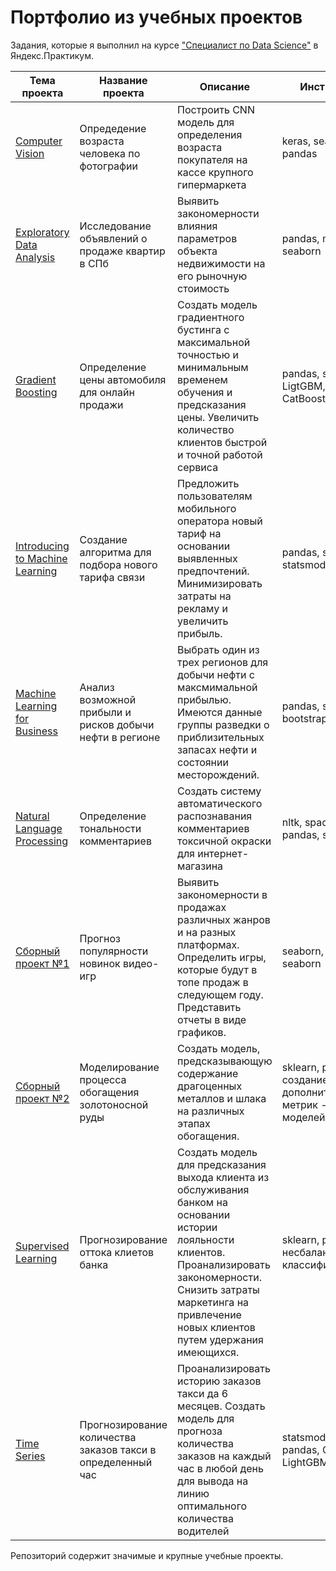 # Портфолио из учебных проектов

Задания, которые я выполнил на курсе ["Специалист по Data Science"][1] в Яндекс.Практикум.  
  
| Тема проекта | Название проекта | Описание | Инструменты |
| --- | --- | --- | --- |
| [Computer Vision](https://github.com/cptcroissant/yandex_praktikum_projects/tree/master/Computer%20Vision) | Опредедение возраста человека по фотографии | Построить CNN модель для определения возраста покупателя на кассе крупного гипермаркета | keras, seaborn, pandas |
| [Exploratory Data Analysis](https://github.com/cptcroissant/yandex_praktikum_projects/tree/master/Exploratory%20Data%20Analysis) | Исследование объявлений о продаже квартир в СПб | Выявить закономерности влияния параметров объекта недвижимости на его рыночную стоимость | pandas, matplotlib, seaborn |  
| [Gradient Boosting](https://github.com/cptcroissant/yandex_praktikum_projects/tree/master/Gradient%20Boosting) | Определение цены автомобиля для онлайн продажи | Создать модель градиентного бустинга с максимальной точностью и минимальным временем обучения и предсказания цены. Увеличить количество клиентов быстрой и точной работой сервиса | pandas, sklearn, LigtGBM, XGBoost, CatBoost |  
| [Introducing to Machine Learning](https://github.com/cptcroissant/yandex_praktikum_projects/tree/master/Introduction%20to%20Machine%20Learning) | Создание алгоритма для подбора нового тарифа связи | Предложить пользователям мобильного оператора новый тариф на основании выявленных предпочтений. Минимизировать затраты на рекламу и увеличить прибыль. | pandas, sklearn, statsmodels |   
| [Machine Learning for Business](https://github.com/cptcroissant/yandex_praktikum_projects/tree/master/Machine%20Learning%20for%20Business) | Анализ возможной прибыли и рисков добычи нефти в регионе | Выбрать один из трех регионов для добычи нефти с максмимальной прибылью. Имеются данные группы разведки о приблизительных запасах нефти и состоянии месторождений. | pandas, seaborn, bootstrap |    
| [Natural Language Processing](https://github.com/cptcroissant/yandex_praktikum_projects/tree/master/NLP) | Определение тональности комментариев | Создать систему автоматического распознавания комментариев токсичной окраски для интернет-магазина | nltk, spacy, BERT, pandas, sklearn |   
| [Сборный проект №1](https://github.com/cptcroissant/yandex_praktikum_projects/tree/master/Quarterly%20project%20%231) | Прогноз популярности новинок видео-игр | Выявить закономерности в продажах различных жанров и на разных платформах. Определить игры, которые будут в топе продаж в следующем году. Представить отчеты в виде графиков. | seaborn, plotly, scipy, seaborn |   
| [Сборный проект №2](https://github.com/cptcroissant/yandex_praktikum_projects/tree/master/Quarterly%20project%20%232) | Моделирование процесса обогащения золотоносной руды | Создать модель, предсказывающую содержание драгоценных металлов и шлака на различных этапах обогащения. | sklearn, pandas, создание дополнительных метрик - скоринга моделей |  
| [Supervised Learning](https://github.com/cptcroissant/yandex_praktikum_projects/tree/master/Supervised%20learning) | Прогнозирование оттока клиетов банка | Создать модель для предсказания выхода клиента из обслуживания банком на основании истории лояльности клиентов. Проанализировать закономерности. Снизить затраты маркетинга на привлечение новых клиентов путем удержания имеющихся. | sklearn, pandas, несбалансированные классификации |  
| [Time Series](https://github.com/cptcroissant/yandex_praktikum_projects/tree/master/Time%20Series) | Прогнозирование количества заказов такси в определенный час | Проанализировать историю заказов такси да 6 месяцев. Создать модель для прогноза количества заказов на каждый час в любой день для вывода на линию оптимального количества водителей | statsmodels, sklearn, pandas, CatBoost, LightGBM, hyperopt |  

Репозиторий содержит значимые и крупные учебные проекты. 

[1]:https://praktikum.yandex.ru/profile/data-scientist/ 
